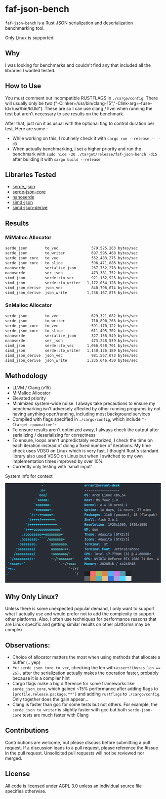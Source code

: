 # faf-json-bench

`faf-json-bench` is a Rust JSON serialization and deserialization benchmarking tool.

Only Linux is supported.

## Why

I was looking for benchmarks and couldn't find any that included all the libraries I wanted tested.

## How to Use

You must comment out incompatible RUSTFLAGS in `./cargo/config`. There will usually only be two ("-Clinker=/usr/bin/clang-15","-Clink-arg=-fuse-ld=/usr/bin/ld.lld"). These are so I can use clang / llvm when running the test but aren't necessary to see results on the benchmark.

After that, just run it as usual with the optional flag to control duration per test. Here are some :

- While working on this, I routinely check it with `cargo run --release -- -d3`
- When actually benchmarking, I set a higher priority and run the benchmark with `sudo nice -20 ./target/release/faf-json-bench -d15` after building it with `cargo build --release`

## Libraries Tested

- [serde_json](https://github.com/serde-rs/json)
- [serde-json-core](https://github.com/rust-embedded-community/serde-json-core/)
- [nanoserde](https://github.com/not-fl3/nanoserde)
- [simd-json](https://github.com/simd-lite/simd-json)
- [simd-json-derive](https://github.com/simd-lite/simd-json-derive)

## Results

### MiMalloc Allocator

```
serde_json        to_vec               579,525,263 bytes/sec
serde_json        to_writer            697,595,468 bytes/sec
serde_json_core   to_vec               562,483,275 bytes/sec
serde_json_core   to_slice             596,471,886 bytes/sec
nanoserde         serialize_json       267,752,278 bytes/sec
nanoserde         ser_json             473,381,752 bytes/sec
simd_json         serde::to_vec        921,132,923 bytes/sec
simd_json         serde::to_writer   1,172,034,126 bytes/sec
simd_json_derive  json_vec             840,796,074 bytes/sec
simd_json_derive  json_write         1,236,167,875 bytes/sec
```

### SnMalloc Allocator

```
serde_json        to_vec               629,321,082 bytes/sec
serde_json        to_writer            710,890,263 bytes/sec
serde_json_core   to_vec               591,170,122 bytes/sec
serde_json_core   to_slice             611,495,702 bytes/sec
nanoserde         serialize_json       327,158,549 bytes/sec
nanoserde         ser_json             473,248,539 bytes/sec
simd_json         serde::to_vec      1,066,958,701 bytes/sec
simd_json         serde::to_writer   1,140,126,189 bytes/sec
simd_json_derive  json_vec             981,567,073 bytes/sec
simd_json_derive  json_write         1,235,646,450 bytes/sec
```

## Methodology

- LLVM / Clang (v15)
- MiMalloc Allocator
- Elevated priority
- Minimized system-wide noise. I always take precautions to ensure my benchmarking isn't adversely affected by other running programs by not having anything open/running, including most background services
- Compiled with flags specified in `./cargo/config`, which include `"-Ctarget-cpu=native"`-
- To ensure results aren't optimized away, I always check the output after serializing / deserializing for correctness
- To ensure, loops aren't unpredictably vectorized, I check the time on each iteration instead of doing a fixed number of iterations. My time check uses VDSO on Linux which is very fast. I thought Rust's standard library also used VDSO on Linux but when I switched to my own implementation times improved by over 10%
- Currently only testing with 'small input'

System info for context

![](ref/fetch.png)

## Why Only Linux?

Unless there is some unexpected popular demand, I only want to support what I actually use and would prefer not to add the complexity to support other platforms. Also, I often use techniques for performance reasons that are Linux specific and getting similar results on other platforms may be complex.

## Observations:

- Choice of allocator matters the most when using methods that allocate a buffer (.. yep)
- For `serde_json_core to_vec`, checking the len with `assert!(bytes_len == 26);` after the serialization actually makes the operation faster, probably because it is a compiler hint
- Cargo flags make a big difference for some frameworks like `serde_json_core`, which gained ~15% performance after adding flags to `[profile.release.package."*"]` and adding `rustflags` to `./cargo/config`. Only together does the gain appear...
- Clang is faster than gcc for some tests but not others. For example, the `serde_json to_writer` is slightly faster with gcc but both `serde-json-core` tests are much faster with Clang

## Contributions

Contributions are welcome, but please discuss before submitting a pull request. If a discussion leads to a pull request, please reference the \#issue in the pull request. Unsolicited pull requests will not be reviewed nor merged.

## License

All code is licensed under AGPL 3.0 unless an individual source file specifies otherwise.
